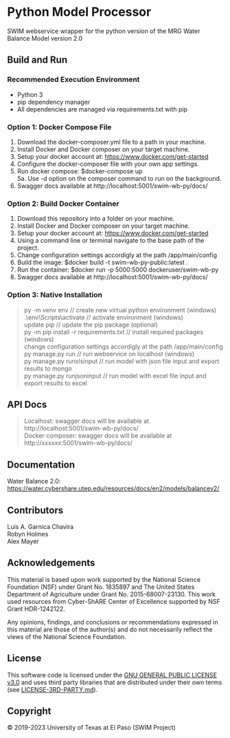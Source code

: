 # Python Model Processor
SWIM webservice wrapper for the python version of the MRG Water Balance Model version 2.0

## Build and Run

### Recommended Execution Environment
+ Python 3
+ pip dependency manager
+ All dependencies are managed via requirements.txt with pip

### Option 1: Docker Compose File
1. Download the docker-composer.yml file to a path in your machine.   
2. Install Docker and Docker composer on your target machine.   
3. Setup your docker account at: https://www.docker.com/get-started   
4. Configure the docker-composer file with your own app settings.   
5. Run docker compose: $docker-compose up   
5a. Use -d option on the composer command to run on the background.   
6. Swagger docs available at http://localhost:5001/swim-wb-py/docs/

### Option 2: Build Docker Container
1. Download this repository into a folder on your machine.
2. Install Docker and Docker composer on your target machine.
3. Setup your docker account at: https://www.docker.com/get-started
4. Using a command line or terminal navigate to the base path of the project.
5. Change configuration settings accordigly at the path /app/main/config
6. Build the image: $docker build -t swim-wb-py-public:latest .
7. Run the container: $docker run -p 5000:5000 dockeruser/swim-wb-py
8. Swagger docs available at http://localhost:5001/swim-wb-py/docs/

### Option 3: Native Installation
> py -m venv env  // create new virtual python environment (windows)   
> .\env\Scripts\activate // activate environment (windows)   
> update pip // update the pip package (optional)   
> py -m pip install -r requirements.txt // install required packages (windows)   
> change configuration settings accordigly at the path /app/main/config
> py manage.py run  // run webservice on localhost (windows)   
> py manage.py runxlsinput // run model with json file input and export results to mongo   
> py manage.py runjsoninput // run model with excel file input and export results to excel   

## API Docs
> Localhost: swagger docs will be available at http://localhost:5001/swim-wb-py/docs/   
> Docker composer: swagger docs will be available at http://xxxxxx:5001/swim-wb-py/docs/   

## Documentation
Water Balance 2.0: https://water.cybershare.utep.edu/resources/docs/en2/models/balancev2/

## Contributors
Luis A. Garnica Chavira  
Robyn Holmes  
Alex Mayer

## Acknowledgements
This material is based upon work supported by the National Science Foundation (NSF) under Grant No. 1835897 and The United States Department of Agriculture under Grant No. 2015-68007-23130. This work used resources from Cyber-ShARE Center of Excellence supported by NSF Grant HDR-1242122.   

Any opinions, findings, and conclusions or recommendations expressed in this material are those of the author(s) and do not necessarily reflect the views of the National Science Foundation. 

## License
This software code is licensed under the [GNU GENERAL PUBLIC LICENSE v3.0](https://github.com/iLink-CyberShARE/SWIM-IT/blob/master/LICENSE) and uses third party libraries that are distributed under their own terms (see [LICENSE-3RD-PARTY.md](./LICENSE-3RD-PARTY.md)).

## Copyright
© 2019-2023 University of Texas at El Paso (SWIM Project) 


